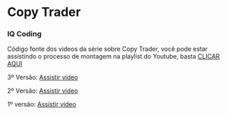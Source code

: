 # Copy Trader
### IQ Coding

Código fonte dos videos da série sobre Copy Trader, você pode estar assistindo o processo de montagem na playlist do Youtube, basta [CLICAR AQUI](https://www.youtube.com/watch?v=EHSk30BfG7E&amp;list=PLVFOwQ7soOcpUsvi6rw7Hh3V6IPmPxjBv)

3º Versão: [Assistir video](https://youtu.be/e0JEcDVLJ64)

2º Versão: [Assistir video](https://youtu.be/wVBya47afHc)

1º versão: [Assistir video](https://youtu.be/rOGG4HCHydw)
